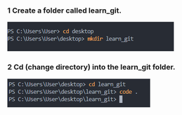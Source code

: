 
### 1 Create a folder called learn_git.
![photo1](https://github.com/tobiazeez6/Learn_git/blob/master/Images/PHOTO%201.PNG?raw=true)

### 2 Cd (change directory) into the learn_git folder.
![photo2](https://github.com/tobiazeez6/Learn_git/blob/master/Images/PHOTO%202.PNG?raw=true)
